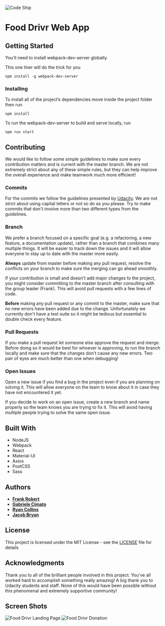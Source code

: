 ![Code Ship](https://codeship.com/projects/de01a5b0-b24a-0133-5ab8-4a6e91c1fec7/status?branch=master)
# Food Drivr Web App

## Getting Started

You'll need to install webpack-dev-server globally.

This one liner will do the trick for you
```
npm install -g webpack-dev-server
```

### Installing
To install all of the project’s dependencies move inside the project folder then run
```
npm install
```
To run the webpack-dev-server to build and serve locally, run
```
npm run start
```
## Contributing

We would like to follow some simple guidelines to make sure every contribution matters and is current with the master branch. We are not extremely strict about any of these simple rules, but they can help improve the overall experience and make teamwork much more efficient!

### Commits

For the commits we follow the guidelines presented by [Udacity](https://udacity.github.io/git-styleguide/). We are not strict about using capital letters or not so do as you please. Try to make commits that don't involve more than two different types from the guidelines.

### Branch

We prefer a branch focused on a specific goal (e.g. a refactoring, a new feature, a documentation update), rather than a branch that combines many multiple things. It will be easier to track down the issues and it will allow everyone to stay up to date with the master more easily.

**Always** update from master before making any pull request, resolve the conflicts on your branch to make sure the merging can go ahead smoothly.

If your contribution is small and doesn't add major changes to the project, you might consider committing to the master branch after consulting with the group leader (Frank). This will avoid pull requests with a few lines of code.

**Before** making any pull request or any commit to the master, make sure that no new errors have been added due to the change. Unfortunately we currently don't have a test suite so it might be tedious but essential to double check every feature.

### Pull Requests

If you make a pull request let someone else approve the request and merge. Before doing so it would be best for whoever is approving, to run the branch locally and make sure that the changes don't cause any new errors. Two pair of eyes are much better than one when debugging!

### Open Issues

Open a new issue if you find a bug in the project even if you are planning on solving it. This will allow everyone on the team to know about it in case they have not encountered it yet.

If you decide to work on an open issue, create a new branch and name properly so the team knows you are trying to fix it. This will avoid having multiple people trying to solve the same open issue.

## Built With
* NodeJS
* Webpack
* React
* Material-UI
* Axios
* PostCSS
* Sass

## Authors

* **[Frank Robert](https://github.com/OfficialPhrank)**
* **[Gabriele Cimato](https://github.com/Gabri3l)**
* **[Ryan Collins](https://github.com/RyanCCollins)**
* **[Jacob Bryan](https://github.com/bryanj4)**

## License

This project is licensed under the MIT License - see the [LICENSE](LICENSE) file for details

## Acknowledgments

 Thank you to all of the brilliant people involved in this project. You've all worked hard to accomplish something really amazing! A big thank you to Udacity students and staff. None of this would have been possible without this phenomenal and extremely supportive community!

## Screen Shots
![Food Drivr Landing Page](https://raw.githubusercontent.com/teamhacksmiths/food-drivr-frontend/master/food-drivr-screenshot.png )
![Food Drivr Donation](https://raw.githubusercontent.com/teamhacksmiths/food-drivr-frontend/master/donate.png)
